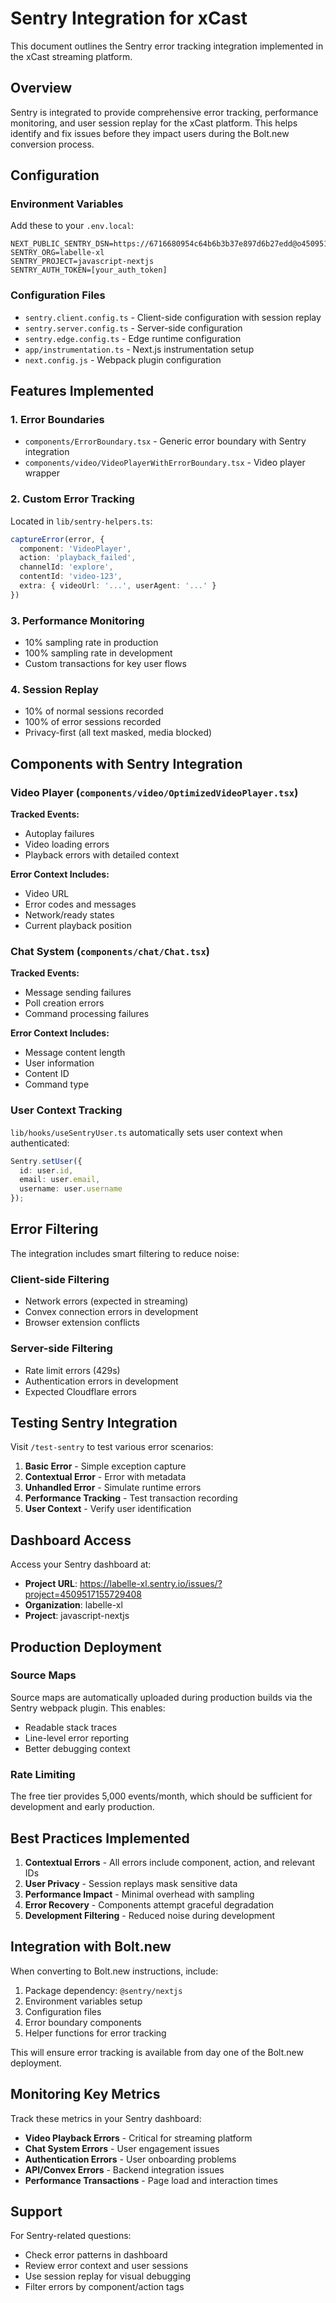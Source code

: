 # Sentry Integration for xCast

This document outlines the Sentry error tracking integration implemented in the xCast streaming platform.

## Overview

Sentry is integrated to provide comprehensive error tracking, performance monitoring, and user session replay for the xCast platform. This helps identify and fix issues before they impact users during the Bolt.new conversion process.

## Configuration

### Environment Variables

Add these to your `.env.local`:

```env
NEXT_PUBLIC_SENTRY_DSN=https://6716680954c64b6b3b37e897d6b27edd@o4509517155074048.ingest.us.sentry.io/4509517155729408
SENTRY_ORG=labelle-xl
SENTRY_PROJECT=javascript-nextjs
SENTRY_AUTH_TOKEN=[your_auth_token]
```

### Configuration Files

- `sentry.client.config.ts` - Client-side configuration with session replay
- `sentry.server.config.ts` - Server-side configuration
- `sentry.edge.config.ts` - Edge runtime configuration
- `app/instrumentation.ts` - Next.js instrumentation setup
- `next.config.js` - Webpack plugin configuration

## Features Implemented

### 1. Error Boundaries

- `components/ErrorBoundary.tsx` - Generic error boundary with Sentry integration
- `components/video/VideoPlayerWithErrorBoundary.tsx` - Video player wrapper

### 2. Custom Error Tracking

Located in `lib/sentry-helpers.ts`:

```typescript
captureError(error, {
  component: 'VideoPlayer',
  action: 'playback_failed',
  channelId: 'explore',
  contentId: 'video-123',
  extra: { videoUrl: '...', userAgent: '...' }
})
```

### 3. Performance Monitoring

- 10% sampling rate in production
- 100% sampling rate in development
- Custom transactions for key user flows

### 4. Session Replay

- 10% of normal sessions recorded
- 100% of error sessions recorded
- Privacy-first (all text masked, media blocked)

## Components with Sentry Integration

### Video Player (`components/video/OptimizedVideoPlayer.tsx`)

**Tracked Events:**
- Autoplay failures
- Video loading errors
- Playback errors with detailed context

**Error Context Includes:**
- Video URL
- Error codes and messages
- Network/ready states
- Current playback position

### Chat System (`components/chat/Chat.tsx`)

**Tracked Events:**
- Message sending failures
- Poll creation errors
- Command processing failures

**Error Context Includes:**
- Message content length
- User information
- Content ID
- Command type

### User Context Tracking

`lib/hooks/useSentryUser.ts` automatically sets user context when authenticated:

```typescript
Sentry.setUser({
  id: user.id,
  email: user.email,
  username: user.username
});
```

## Error Filtering

The integration includes smart filtering to reduce noise:

### Client-side Filtering
- Network errors (expected in streaming)
- Convex connection errors in development
- Browser extension conflicts

### Server-side Filtering
- Rate limit errors (429s)
- Authentication errors in development
- Expected Cloudflare errors

## Testing Sentry Integration

Visit `/test-sentry` to test various error scenarios:

1. **Basic Error** - Simple exception capture
2. **Contextual Error** - Error with metadata
3. **Unhandled Error** - Simulate runtime errors
4. **Performance Tracking** - Test transaction recording
5. **User Context** - Verify user identification

## Dashboard Access

Access your Sentry dashboard at:
- **Project URL**: https://labelle-xl.sentry.io/issues/?project=4509517155729408
- **Organization**: labelle-xl
- **Project**: javascript-nextjs

## Production Deployment

### Source Maps

Source maps are automatically uploaded during production builds via the Sentry webpack plugin. This enables:
- Readable stack traces
- Line-level error reporting
- Better debugging context

### Rate Limiting

The free tier provides 5,000 events/month, which should be sufficient for development and early production.

## Best Practices Implemented

1. **Contextual Errors** - All errors include component, action, and relevant IDs
2. **User Privacy** - Session replays mask sensitive data
3. **Performance Impact** - Minimal overhead with sampling
4. **Error Recovery** - Components attempt graceful degradation
5. **Development Filtering** - Reduced noise during development

## Integration with Bolt.new

When converting to Bolt.new instructions, include:

1. Package dependency: `@sentry/nextjs`
2. Environment variables setup
3. Configuration files
4. Error boundary components
5. Helper functions for error tracking

This will ensure error tracking is available from day one of the Bolt.new deployment.

## Monitoring Key Metrics

Track these metrics in your Sentry dashboard:

- **Video Playback Errors** - Critical for streaming platform
- **Chat System Errors** - User engagement issues
- **Authentication Errors** - User onboarding problems
- **API/Convex Errors** - Backend integration issues
- **Performance Transactions** - Page load and interaction times

## Support

For Sentry-related questions:
- Check error patterns in dashboard
- Review error context and user sessions
- Use session replay for visual debugging
- Filter errors by component/action tags